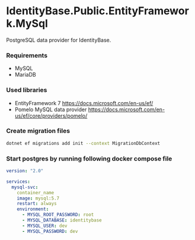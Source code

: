 # IdentityBase.Public.EntityFramework.MySql

PostgreSQL data provider for IdentityBase.

### Requirements 

- MySQL
- MariaDB

### Used libraries

- EntityFramework 7 https://docs.microsoft.com/en-us/ef/
- Pomelo MySQL data provider https://docs.microsoft.com/en-us/ef/core/providers/pomelo/

### Create migration files

```sh
dotnet ef migrations add init --context MigrationDbContext
```

### Start postgres by running following docker compose file 

```yaml
version: "2.0"

services:
  mysql-svc:
    container_name
    image: mysql:5.7
    restart: always
    environment:
      - MYSQL_ROOT_PASSWORD: root
      - MYSQL_DATABASE: identitybase
      - MYSQL_USER: dev
      - MYSQL_PASSWORD: dev
```
